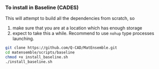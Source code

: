 ### To install in Baseline (CADES)
This will attempt to build all the dependencies from scratch, so 
1) make sure that you are at a location which has enough storage 
2) expect to take this a while. Recommend to use `nohup` type processes launching. 
```bash
git clone https://github.com/Q-CAD/MatEnsemble.git
cd matensemble/scripts/baseline
chmod +x install_baseline.sh
./install_baseline.sh
```